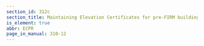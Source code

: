 ```yaml
---
section_id: 312c
section_title: Maintaining Elevation Certificates for pre-FIRM buildings
is_element: true
abbr: ECPR
page_in_manual: 310-12
---
```

